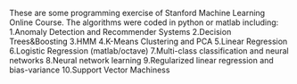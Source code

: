 These are some programming exercise of Stanford Machine Learning Online Course.
The algorithms were coded in python or matlab including:
 1.Anomaly Detection and Recommender Systems
 2.Decision Trees&Boosting 
 3.HMM
 4.K-Means Clustering and PCA
 5.Linear Regression
 6.Logistic Regression (matlab/octave)
 7.Multi-class classification and neural networks
 8.Neural network learning
 9.Regularized linear regression and bias-variance
 10.Support Vector Machiness
